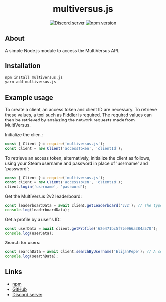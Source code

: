 <div align="center">
  <h1>
    multiversus.js
  </h1>
	<p>
		<a href="https://discord.gg/Sxqn7hqKZY"><img src="https://img.shields.io/discord/1003096141258309732?color=5865F2&logo=discord&logoColor=white" alt="Discord server" /></a>
		<a href="https://www.npmjs.com/package/multiversus.js"><img src="https://img.shields.io/npm/v/multiversus.js.svg?maxAge=3600" alt="npm version" /></a>
	</p>
</div>

## About

A simple Node.js module to access the MultiVersus API.

## Installation

```sh
npm install multiversus.js
yarn add multiversus.js
```

## Example usage

To create a client, an access token and client ID are necessary. To retrieve these values, a tool such as [Fiddler](https://www.telerik.com/fiddler) is required. The required values can then be retrieved by analyzing the network requests made from MultiVersus.

Initialize the client:

```js
const { Client } = require('multiversus.js');
const client = new Client('accessToken', 'clientId');
```

To retrieve an access token, alternatively, initialize the client as follows, using your Steam username and password in place of 'username' and 'password':

```js
const { Client } = require('multiversus.js');
const client = new Client('accessToken', 'clientId');
client.login('username', 'password');
```

Get the MultiVersus 2v2 leaderboard:

```js
const leaderboardData = await client.getLeaderboard('2v2'); // The type of the leaderboard to be retrieved can also be set to '1v1'.
console.log(leaderboardData);
```

Get a profile by a user's ID:

```js
const userData = await client.getProfile('62e471bc5f77e966a384a570');
console.log(userData);
```

Search for users:

```js
const searchData = await client.searchByUsername('ElijahPepe'); // A second parameter can also be defined to limit the results returned.
console.log(searchData);
```

## Links

- [npm](https://www.npmjs.com/package/multiversus.js)
- [GitHub](https://github.com/ElijahPepe/multiversus.js)
- [Discord server](https://discord.gg/Sxqn7hqKZY)
